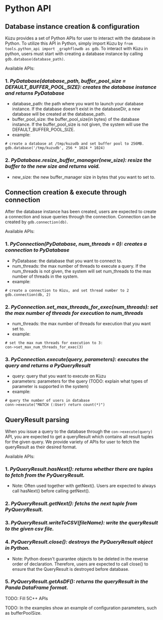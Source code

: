 # Python API

## Database instance creation & configuration
Kùzu provides a set of Python APIs for user to interact with the database in Python. To utilize this API in Python, simply import Kùzu by `from tools.python_api import _graphflowdb as gdb`. To interact with Kùzu in python, users must start with creating a database instance by calling `gdb.database(database_path)`. 

Available APIs:

### 1. *PyDatabase(database_path, buffer_pool_size = DEFAULT_BUFFER_POOL_SIZE): creates the database instance and returns PyDatabase*
  - database_path: the path where you want to launch your database instance. If the database doesn't exist in the databaseDir, a new database will be created at the database_path.
  - buffer_pool_size: the buffer_pool_size(in bytes) of the database instance. If the buffer_pool_size is not given, the system will use the DEFAULT_BUFFER_POOL_SIZE.
  - example:
  ``` 
  # create a database at /tmp/kuzudb and set buffer pool to 256MB.
  gdb.database('/tmp/kuzudb', 256 * 1024 * 1024)
  ```
### 2. *PyDatabase.resize_buffer_manager(new_size): resize the buffer to the new size and returns void.*
  - new_size: the new buffer_manager size in bytes that you want to set to.

## Connection creation & execute through connection
After the database instance has been created, users are expected to create a connection and issue queries through the connection. Connection can be created by `gdb.connection(db)`.

Available APIs:
### 1. *PyConnection(PyDatabase, num_threads = 0): creates a connection to PyDatabase*
  - PyDatabase: the database that you want to connect to.
  - num_threads: the max number of threads to execute a query. If the num_threads is not given, the system will set num_threads to the max number of threads in the system.
  - example:
  ```
  # create a connection to Kùzu, and set thread number to 2
  gdb.connection(db, 2)
  ```
### 2. *PyConnection.set_max_threads_for_exec(num_threads): set the max number of threads for execution to num_threads*
  - num_threads: the max number of threads for execution that you want set to.
  - example:
  ```
  # set the max num threads for execution to 3:
  con->set_max_num_threads_for_exec(3)
  ```

### 3. *PyConnection.execute(query, parameters): executes the query and returns a PyQueryResult*
  - query: query that you want to execute on Kùzu
  - parameters: parameters for the query (TODO: explain what types of parameter is supported in the system)
  - example:
  ```
  # query the number of users in database
  conn->execute("MATCH (:User) return count(*)")
  ```
  
## QueryResult parsing
When you issue a query to the database through the `con->execute(query)` API, you are expected to get a queryResult which contains all result tuples for the given query.
We provide variety of APIs for user to fetch the queryResult as their desired format.

Available APIs:
### 1. *PyQueryResult.hasNext(): returns whether there are tuples to fetch from the PyQueryResult.*
  - Note: Often used together with getNext(). Users are expected to always call hasNext() before calling getNext().
### 2. *PyQueryResult.getNext(): fetchs the next tuple from PyQueryResult.*
### 3. *PyQueryResult.writeToCSV(fileName): write the queryResult to the given csv file.*
### 4. *PyQueryResult.close(): destroys the PyQueryResult object in Python.*
  - Note: Python doesn't guarantee objects to be deleted in the reverse order of declaration. Therefore, users are expected to call close() to ensure that the QueryResult is destroyed before database.
### 5. *PyQueryResult.getAsDF(): returns the queryResult in the Panda DataFrame format.*
 
  

        
TODO: Fill 5C++ APIs

TODO: In the examples show an example of configuration parameters, such as bufferPoolSize. 
